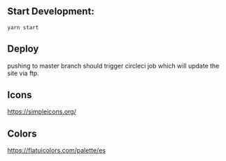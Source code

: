 ## Start Development: 

`yarn start`

## Deploy

pushing to master branch should trigger circleci job which will update the site via ftp.

## Icons
https://simpleicons.org/

## Colors

https://flatuicolors.com/palette/es